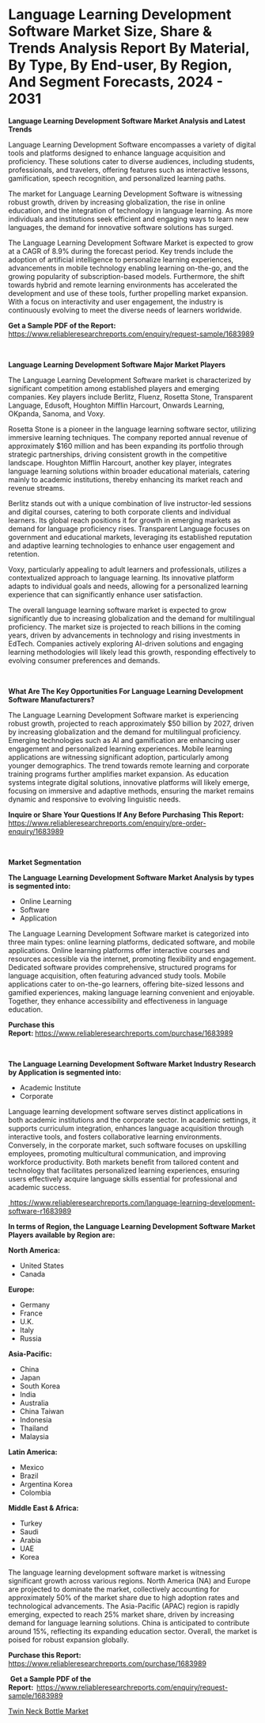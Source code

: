 <p><h1>Language Learning Development Software Market Size, Share & Trends Analysis Report By Material, By Type, By End-user, By Region, And Segment Forecasts, 2024 - 2031</h1></p><p><strong>Language Learning Development Software Market Analysis and Latest Trends</strong></p>
<p><p>Language Learning Development Software encompasses a variety of digital tools and platforms designed to enhance language acquisition and proficiency. These solutions cater to diverse audiences, including students, professionals, and travelers, offering features such as interactive lessons, gamification, speech recognition, and personalized learning paths. </p><p>The market for Language Learning Development Software is witnessing robust growth, driven by increasing globalization, the rise in online education, and the integration of technology in language learning. As more individuals and institutions seek efficient and engaging ways to learn new languages, the demand for innovative software solutions has surged. </p><p>The Language Learning Development Software Market is expected to grow at a CAGR of 8.9% during the forecast period. Key trends include the adoption of artificial intelligence to personalize learning experiences, advancements in mobile technology enabling learning on-the-go, and the growing popularity of subscription-based models. Furthermore, the shift towards hybrid and remote learning environments has accelerated the development and use of these tools, further propelling market expansion. With a focus on interactivity and user engagement, the industry is continuously evolving to meet the diverse needs of learners worldwide.</p></p>
<p><strong>Get a Sample PDF of the Report:&nbsp;</strong> <a href="https://www.reliableresearchreports.com/enquiry/request-sample/1683989?utm_campaign=41&utm_medium=2&utm_source=Github&utm_content=ia&utm_term=30122024&utm_id=language-learning-development-software">https://www.reliableresearchreports.com/enquiry/request-sample/1683989</a></p>
<p>&nbsp;</p>
<p><strong>Language Learning Development Software Major Market Players</strong></p>
<p><p>The Language Learning Development Software market is characterized by significant competition among established players and emerging companies. Key players include Berlitz, Fluenz, Rosetta Stone, Transparent Language, Edusoft, Houghton Mifflin Harcourt, Onwards Learning, OKpanda, Sanoma, and Voxy. </p><p>Rosetta Stone is a pioneer in the language learning software sector, utilizing immersive learning techniques. The company reported annual revenue of approximately $160 million and has been expanding its portfolio through strategic partnerships, driving consistent growth in the competitive landscape. Houghton Mifflin Harcourt, another key player, integrates language learning solutions within broader educational materials, catering mainly to academic institutions, thereby enhancing its market reach and revenue streams.</p><p>Berlitz stands out with a unique combination of live instructor-led sessions and digital courses, catering to both corporate clients and individual learners. Its global reach positions it for growth in emerging markets as demand for language proficiency rises. Transparent Language focuses on government and educational markets, leveraging its established reputation and adaptive learning technologies to enhance user engagement and retention.</p><p>Voxy, particularly appealing to adult learners and professionals, utilizes a contextualized approach to language learning. Its innovative platform adapts to individual goals and needs, allowing for a personalized learning experience that can significantly enhance user satisfaction.</p><p>The overall language learning software market is expected to grow significantly due to increasing globalization and the demand for multilingual proficiency. The market size is projected to reach billions in the coming years, driven by advancements in technology and rising investments in EdTech. Companies actively exploring AI-driven solutions and engaging learning methodologies will likely lead this growth, responding effectively to evolving consumer preferences and demands.</p></p>
<p>&nbsp;</p>
<p><strong>What Are The Key Opportunities For Language Learning Development Software Manufacturers?</strong></p>
<p><p>The Language Learning Development Software market is experiencing robust growth, projected to reach approximately $50 billion by 2027, driven by increasing globalization and the demand for multilingual proficiency. Emerging technologies such as AI and gamification are enhancing user engagement and personalized learning experiences. Mobile learning applications are witnessing significant adoption, particularly among younger demographics. The trend towards remote learning and corporate training programs further amplifies market expansion. As education systems integrate digital solutions, innovative platforms will likely emerge, focusing on immersive and adaptive methods, ensuring the market remains dynamic and responsive to evolving linguistic needs.</p></p>
<p><strong>Inquire or Share Your Questions If Any Before Purchasing This Report:</strong> <a href="https://www.reliableresearchreports.com/enquiry/pre-order-enquiry/1683989?utm_campaign=41&utm_medium=2&utm_source=Github&utm_content=ia&utm_term=30122024&utm_id=language-learning-development-software">https://www.reliableresearchreports.com/enquiry/pre-order-enquiry/1683989</a></p>
<p>&nbsp;</p>
<p><strong>Market Segmentation</strong></p>
<p><strong>The Language Learning Development Software Market Analysis by types is segmented into:</strong></p>
<p><ul><li>Online Learning</li><li>Software</li><li>Application</li></ul></p>
<p><p>The Language Learning Development Software market is categorized into three main types: online learning platforms, dedicated software, and mobile applications. Online learning platforms offer interactive courses and resources accessible via the internet, promoting flexibility and engagement. Dedicated software provides comprehensive, structured programs for language acquisition, often featuring advanced study tools. Mobile applications cater to on-the-go learners, offering bite-sized lessons and gamified experiences, making language learning convenient and enjoyable. Together, they enhance accessibility and effectiveness in language education.</p></p>
<p><strong>Purchase this Report:&nbsp;</strong><a href="https://www.reliableresearchreports.com/purchase/1683989?utm_campaign=41&utm_medium=2&utm_source=Github&utm_content=ia&utm_term=30122024&utm_id=language-learning-development-software">https://www.reliableresearchreports.com/purchase/1683989</a></p>
<p>&nbsp;</p>
<p><strong>The Language Learning Development Software Market Industry Research by Application is segmented into:</strong></p>
<p><ul><li>Academic Institute</li><li>Corporate</li></ul></p>
<p><p>Language learning development software serves distinct applications in both academic institutions and the corporate sector. In academic settings, it supports curriculum integration, enhances language acquisition through interactive tools, and fosters collaborative learning environments. Conversely, in the corporate market, such software focuses on upskilling employees, promoting multicultural communication, and improving workforce productivity. Both markets benefit from tailored content and technology that facilitates personalized learning experiences, ensuring users effectively acquire language skills essential for professional and academic success.</p></p>
<p><a href="https://www.reliableresearchreports.com/language-learning-development-software-r1683989?utm_campaign=41&utm_medium=2&utm_source=Github&utm_content=ia&utm_term=30122024&utm_id=language-learning-development-software">&nbsp;https://www.reliableresearchreports.com/language-learning-development-software-r1683989</a></p>
<p><strong>In terms of Region, the Language Learning Development Software Market Players available by Region are:</strong></p>
<p>
    <p> <strong> North America: </strong>
        <ul>
            <li>United States</li>
            <li>Canada</li>
        </ul>
        </p> 
    <p> <strong> Europe: </strong>
        <ul>
            <li>Germany</li>
            <li>France</li>
            <li>U.K.</li>
            <li>Italy</li>
            <li>Russia</li>
        </ul>
        </p> 
    <p> <strong> Asia-Pacific: </strong>
        <ul>
            <li>China</li>
            <li>Japan</li>
            <li>South Korea</li>
            <li>India</li>
            <li>Australia</li>
            <li>China Taiwan</li>
            <li>Indonesia</li>
            <li>Thailand</li>
            <li>Malaysia</li>
        </ul>
        </p> 
    <p> <strong> Latin America: </strong>
        <ul>
            <li>Mexico</li>
            <li>Brazil</li>
            <li>Argentina Korea</li>
            <li>Colombia</li>
        </ul>
        </p> 
    <p> <strong> Middle East & Africa: </strong>
        <ul>
            <li>Turkey</li>
            <li>Saudi</li>
            <li>Arabia</li>
            <li>UAE</li>
            <li>Korea</li>
        </ul>
    </p>
    </p>
<p><p>The language learning development software market is witnessing significant growth across various regions. North America (NA) and Europe are projected to dominate the market, collectively accounting for approximately 50% of the market share due to high adoption rates and technological advancements. The Asia-Pacific (APAC) region is rapidly emerging, expected to reach 25% market share, driven by increasing demand for language learning solutions. China is anticipated to contribute around 15%, reflecting its expanding education sector. Overall, the market is poised for robust expansion globally.</p></p>
<p><strong>Purchase this Report: </strong><a href="https://www.reliableresearchreports.com/purchase/1683989?utm_campaign=41&utm_medium=2&utm_source=Github&utm_content=ia&utm_term=30122024&utm_id=language-learning-development-software">https://www.reliableresearchreports.com/purchase/1683989</a></p>
<p>&nbsp;<strong>Get a Sample PDF of the Report:&nbsp;&nbsp;</strong><a href="https://www.reliableresearchreports.com/enquiry/request-sample/1683989?utm_campaign=41&utm_medium=2&utm_source=Github&utm_content=ia&utm_term=30122024&utm_id=language-learning-development-software">https://www.reliableresearchreports.com/enquiry/request-sample/1683989</a></p>
<p><strong></strong></p>
<p><p><a href="https://github.com/nicoletavirag/Market-Research-Report-List-5/blob/main/twin-neck-bottle-market.md?utm_campaign=41&utm_medium=2&utm_source=Github&utm_content=ia&utm_term=30122024&utm_id=language-learning-development-software">Twin Neck Bottle Market</a></p></p>